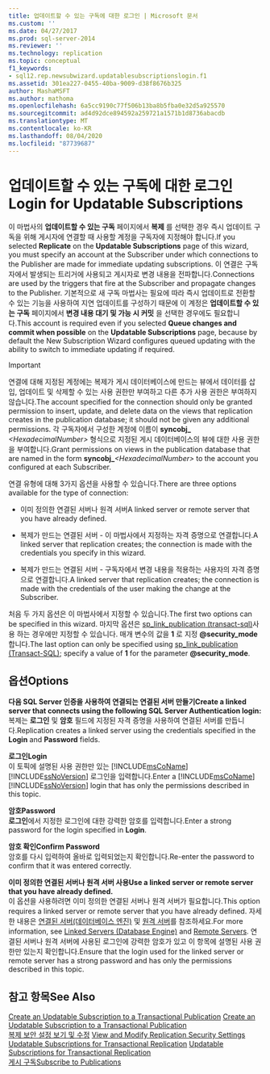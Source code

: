 ```yaml
---
title: 업데이트할 수 있는 구독에 대한 로그인 | Microsoft 문서
ms.custom: ''
ms.date: 04/27/2017
ms.prod: sql-server-2014
ms.reviewer: ''
ms.technology: replication
ms.topic: conceptual
f1_keywords:
- sql12.rep.newsubwizard.updatablesubscriptionslogin.f1
ms.assetid: 301ea227-0455-40ba-9009-d38f8676b325
author: MashaMSFT
ms.author: mathoma
ms.openlocfilehash: 6a5cc9190c77f506b13ba8b5fba0e32d5a925570
ms.sourcegitcommit: ad4d92dce894592a259721a1571b1d8736abacdb
ms.translationtype: MT
ms.contentlocale: ko-KR
ms.lasthandoff: 08/04/2020
ms.locfileid: "87739687"
---
```

# <a name="login-for-updatable-subscriptions"></a><span data-ttu-id="ac892-102">업데이트할 수 있는 구독에 대한 로그인</span><span class="sxs-lookup"><span data-stu-id="ac892-102">Login for Updatable Subscriptions</span></span>
  <span data-ttu-id="ac892-103">이 마법사의 **업데이트할 수 있는 구독** 페이지에서 **복제** 를 선택한 경우 즉시 업데이트 구독을 위해 게시자에 연결할 때 사용할 계정을 구독자에 지정해야 합니다.</span><span class="sxs-lookup"><span data-stu-id="ac892-103">If you selected **Replicate** on the **Updatable Subscriptions** page of this wizard, you must specify an account at the Subscriber under which connections to the Publisher are made for immediate updating subscriptions.</span></span> <span data-ttu-id="ac892-104">이 연결은 구독자에서 발생되는 트리거에 사용되고 게시자로 변경 내용을 전파합니다.</span><span class="sxs-lookup"><span data-stu-id="ac892-104">Connections are used by the triggers that fire at the Subscriber and propagate changes to the Publisher.</span></span> <span data-ttu-id="ac892-105">기본적으로 새 구독 마법사는 필요에 따라 즉시 업데이트로 전환할 수 있는 기능을 사용하여 지연 업데이트를 구성하기 때문에 이 계정은 **업데이트할 수 있는 구독** 페이지에서 **변경 내용 대기 및 가능 시 커밋** 을 선택한 경우에도 필요합니다.</span><span class="sxs-lookup"><span data-stu-id="ac892-105">This account is required even if you selected **Queue changes and commit when possible** on the **Updatable Subscriptions** page, because by default the New Subscription Wizard configures queued updating with the ability to switch to immediate updating if required.</span></span>  
  
> [!IMPORTANT]  
>  <span data-ttu-id="ac892-106">연결에 대해 지정된 계정에는 복제가 게시 데이터베이스에 만드는 뷰에서 데이터를 삽입, 업데이트 및 삭제할 수 있는 사용 권한만 부여하고 다른 추가 사용 권한은 부여하지 않습니다.</span><span class="sxs-lookup"><span data-stu-id="ac892-106">The account specified for the connection should only be granted permission to insert, update, and delete data on the views that replication creates in the publication database; it should not be given any additional permissions.</span></span> <span data-ttu-id="ac892-107">각 구독자에서 구성한 계정에 이름이 **syncobj_** _\<HexadecimalNumber>_ 형식으로 지정된 게시 데이터베이스의 뷰에 대한 사용 권한을 부여합니다.</span><span class="sxs-lookup"><span data-stu-id="ac892-107">Grant permissions on views in the publication database that are named in the form **syncobj_**_\<HexadecimalNumber>_ to the account you configured at each Subscriber.</span></span>  
  
 <span data-ttu-id="ac892-108">연결 유형에 대해 3가지 옵션을 사용할 수 있습니다.</span><span class="sxs-lookup"><span data-stu-id="ac892-108">There are three options available for the type of connection:</span></span>  
  
-   <span data-ttu-id="ac892-109">이미 정의한 연결된 서버나 원격 서버</span><span class="sxs-lookup"><span data-stu-id="ac892-109">A linked server or remote server that you have already defined.</span></span>  
  
-   <span data-ttu-id="ac892-110">복제가 만드는 연결된 서버 - 이 마법사에서 지정하는 자격 증명으로 연결합니다.</span><span class="sxs-lookup"><span data-stu-id="ac892-110">A linked server that replication creates; the connection is made with the credentials you specify in this wizard.</span></span>  
  
-   <span data-ttu-id="ac892-111">복제가 만드는 연결된 서버 - 구독자에서 변경 내용을 적용하는 사용자의 자격 증명으로 연결합니다.</span><span class="sxs-lookup"><span data-stu-id="ac892-111">A linked server that replication creates; the connection is made with the credentials of the user making the change at the Subscriber.</span></span>  
  
 <span data-ttu-id="ac892-112">처음 두 가지 옵션은 이 마법사에서 지정할 수 있습니다.</span><span class="sxs-lookup"><span data-stu-id="ac892-112">The first two options can be specified in this wizard.</span></span> <span data-ttu-id="ac892-113">마지막 옵션은 [sp_link_publication &#40;transact-sql&#41;](/sql/relational-databases/system-stored-procedures/sp-link-publication-transact-sql)사용 하는 경우에만 지정할 수 있습니다. 매개 변수의 값을 **1** 로 지정 **@security_mode** 합니다.</span><span class="sxs-lookup"><span data-stu-id="ac892-113">The last option can only be specified using [sp_link_publication &#40;Transact-SQL&#41;](/sql/relational-databases/system-stored-procedures/sp-link-publication-transact-sql); specify a value of **1** for the parameter **@security_mode**.</span></span>  
  
## <a name="options"></a><span data-ttu-id="ac892-114">옵션</span><span class="sxs-lookup"><span data-stu-id="ac892-114">Options</span></span>  
 <span data-ttu-id="ac892-115">**다음 SQL Server 인증을 사용하여 연결되는 연결된 서버 만들기**</span><span class="sxs-lookup"><span data-stu-id="ac892-115">**Create a linked server that connects using the following SQL Server Authentication login:**</span></span>  
 <span data-ttu-id="ac892-116">복제는 **로그인** 및 **암호** 필드에 지정된 자격 증명을 사용하여 연결된 서버를 만듭니다.</span><span class="sxs-lookup"><span data-stu-id="ac892-116">Replication creates a linked server using the credentials specified in the **Login** and **Password** fields.</span></span>  
  
 <span data-ttu-id="ac892-117">**로그인**</span><span class="sxs-lookup"><span data-stu-id="ac892-117">**Login**</span></span>  
 <span data-ttu-id="ac892-118">이 토픽에 설명된 사용 권한만 있는 [!INCLUDE[msCoName](../../includes/msconame-md.md)] [!INCLUDE[ssNoVersion](../../includes/ssnoversion-md.md)] 로그인을 입력합니다.</span><span class="sxs-lookup"><span data-stu-id="ac892-118">Enter a [!INCLUDE[msCoName](../../includes/msconame-md.md)] [!INCLUDE[ssNoVersion](../../includes/ssnoversion-md.md)] login that has only the permissions described in this topic.</span></span>  
  
 <span data-ttu-id="ac892-119">**암호**</span><span class="sxs-lookup"><span data-stu-id="ac892-119">**Password**</span></span>  
 <span data-ttu-id="ac892-120">**로그인**에서 지정한 로그인에 대한 강력한 암호를 입력합니다.</span><span class="sxs-lookup"><span data-stu-id="ac892-120">Enter a strong password for the login specified in **Login**.</span></span>  
  
 <span data-ttu-id="ac892-121">**암호 확인**</span><span class="sxs-lookup"><span data-stu-id="ac892-121">**Confirm Password**</span></span>  
 <span data-ttu-id="ac892-122">암호를 다시 입력하여 올바로 입력되었는지 확인합니다.</span><span class="sxs-lookup"><span data-stu-id="ac892-122">Re-enter the password to confirm that it was entered correctly.</span></span>  
  
 <span data-ttu-id="ac892-123">**이미 정의한 연결된 서버나 원격 서버 사용**</span><span class="sxs-lookup"><span data-stu-id="ac892-123">**Use a linked server or remote server that you have already defined.**</span></span>  
 <span data-ttu-id="ac892-124">이 옵션을 사용하려면 이미 정의한 연결된 서버나 원격 서버가 필요합니다.</span><span class="sxs-lookup"><span data-stu-id="ac892-124">This option requires a linked server or remote server that you have already defined.</span></span> <span data-ttu-id="ac892-125">자세한 내용은 [연결된 서버&#40;데이터베이스 엔진&#41;](../linked-servers/linked-servers-database-engine.md) 및 [원격 서버](../../database-engine/configure-windows/remote-servers.md)를 참조하세요.</span><span class="sxs-lookup"><span data-stu-id="ac892-125">For more information, see [Linked Servers &#40;Database Engine&#41;](../linked-servers/linked-servers-database-engine.md) and [Remote Servers](../../database-engine/configure-windows/remote-servers.md).</span></span> <span data-ttu-id="ac892-126">연결된 서버나 원격 서버에 사용된 로그인에 강력한 암호가 있고 이 항목에 설명된 사용 권한만 있는지 확인합니다.</span><span class="sxs-lookup"><span data-stu-id="ac892-126">Ensure that the login used for the linked server or remote server has a strong password and has only the permissions described in this topic.</span></span>  
  
## <a name="see-also"></a><span data-ttu-id="ac892-127">참고 항목</span><span class="sxs-lookup"><span data-stu-id="ac892-127">See Also</span></span>  
 <span data-ttu-id="ac892-128">[Create an Updatable Subscription to a Transactional Publication](publish/create-an-updatable-subscription-to-a-transactional-publication.md) </span><span class="sxs-lookup"><span data-stu-id="ac892-128">[Create an Updatable Subscription to a Transactional Publication](publish/create-an-updatable-subscription-to-a-transactional-publication.md) </span></span>  
 <span data-ttu-id="ac892-129">[복제 보안 설정 보기 및 수정](security/view-and-modify-replication-security-settings.md) </span><span class="sxs-lookup"><span data-stu-id="ac892-129">[View and Modify Replication Security Settings](security/view-and-modify-replication-security-settings.md) </span></span>  
 <span data-ttu-id="ac892-130">[Updatable Subscriptions for Transactional Replication](transactional/updatable-subscriptions-for-transactional-replication.md) </span><span class="sxs-lookup"><span data-stu-id="ac892-130">[Updatable Subscriptions for Transactional Replication](transactional/updatable-subscriptions-for-transactional-replication.md) </span></span>  
 [<span data-ttu-id="ac892-131">게시 구독</span><span class="sxs-lookup"><span data-stu-id="ac892-131">Subscribe to Publications</span></span>](subscribe-to-publications.md)  
  
  
